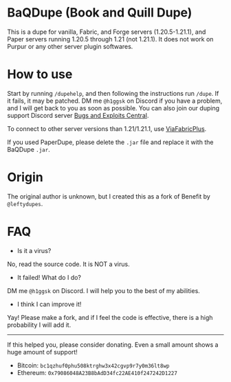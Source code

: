 # BaQDupe (Book and Quill Dupe)
This is a dupe for vanilla, Fabric, and Forge servers (1.20.5-1.21.1), and Paper servers running 1.20.5 through 1.21 (not 1.21.1).  It does not work on Purpur or any other server plugin softwares.

# How to use
Start by running `/dupehelp`, and then following the instructions run `/dupe`. If it fails, it may be patched. DM me `@h1ggsk` on Discord if you have a problem, and I will get back to you as soon as possible. You can also join our duping support Discord server [Bugs and Exploits Central](https://discord.com/invite/bugs-and-exploits-central-tm-1287326258316836927).

To connect to other server versions than 1.21/1.21.1, use [ViaFabricPlus](https://www.curseforge.com/minecraft/mc-mods/viafabricplus).

If you used PaperDupe, please delete the `.jar` file and replace it with the BaQDupe `.jar`.

# Origin
The original author is unknown, but I created this as a fork of Benefit by `@leftydupes`.

# FAQ
- Is it a virus?

No, read the source code. It is NOT a virus.

- It failed! What do I do?

DM me `@h1ggsk` on Discord. I will help you to the best of my abilities.

- I think I can improve it!

Yay! Please make a fork, and if I feel the code is effective, there is a high probability I will add it.

---

If this helped you, please consider donating. Even a small amount shows a huge amount of support!
- Bitcoin: `bc1qzhuf0phu508ktrghw3x42cgvp9r7y0m36lt8wp`
- Ethereum: `0x79086048A23B8bAdD34fc22AE410f247242D1227`
